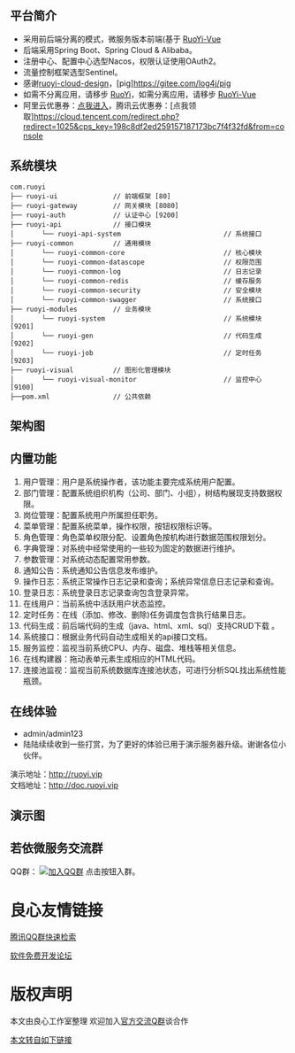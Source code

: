 ## 平台简介

* 采用前后端分离的模式，微服务版本前端(基于 [RuoYi-Vue](http://u.720life.cn/g/2e71d0f0a5c601172267ba20d3a43c6e4efbf9a2018792702bfb8d2f94b55c6d7a2c36c7bc4d3e3beccaae130c5d21a5)
* 后端采用Spring Boot、Spring Cloud & Alibaba。
* 注册中心、配置中心选型Nacos，权限认证使用OAuth2。
* 流量控制框架选型Sentinel。
* 感谢[ruoyi-cloud-design](http://u.720life.cn/g/2e71d0f0a5c601172267ba20d3a43c6eb684cb0962e3f2fc4f8e7d02cea8138e1ed27289bd0e270cce38525ea38af829)，[pig]https://gitee.com/log4j/pig
* 如需不分离应用，请移步 [RuoYi](http://u.720life.cn/g/2e71d0f0a5c601172267ba20d3a43c6e4efbf9a2018792702bfb8d2f94b55c6d9e1d98050ff9fe2689f6766885d19856)，如需分离应用，请移步 [RuoYi-Vue](http://u.720life.cn/g/2e71d0f0a5c601172267ba20d3a43c6e4efbf9a2018792702bfb8d2f94b55c6d7a2c36c7bc4d3e3beccaae130c5d21a5)
* 阿里云优惠券：[点我进入](http://u.720life.cn/g/cc176fdce68265104b8a4a80987ffe391b38d10272d6f7e6bbea5e66f680df661dba876d2f78944feec0003f6e9b6eb71b339b2f7b24a9cd5b6b07506292016ea5b666e59bb23dde9ee07238bfec4295)，腾讯云优惠券：[点我领取]https://cloud.tencent.com/redirect.php?redirect=1025&cps_key=198c8df2ed259157187173bc7f4f32fd&from=console


## 系统模块

~~~
com.ruoyi     
├── ruoyi-ui              // 前端框架 [80]
├── ruoyi-gateway         // 网关模块 [8080]
├── ruoyi-auth            // 认证中心 [9200]
├── ruoyi-api             // 接口模块
│       └── ruoyi-api-system                          // 系统接口
├── ruoyi-common          // 通用模块
│       └── ruoyi-common-core                         // 核心模块
│       └── ruoyi-common-datascope                    // 权限范围
│       └── ruoyi-common-log                          // 日志记录
│       └── ruoyi-common-redis                        // 缓存服务
│       └── ruoyi-common-security                     // 安全模块
│       └── ruoyi-common-swagger                      // 系统接口
├── ruoyi-modules         // 业务模块
│       └── ruoyi-system                              // 系统模块 [9201]
│       └── ruoyi-gen                                 // 代码生成 [9202]
│       └── ruoyi-job                                 // 定时任务 [9203]
├── ruoyi-visual          // 图形化管理模块
│       └── ruoyi-visual-monitor                      // 监控中心 [9100]
├──pom.xml                // 公共依赖
~~~

## 架构图

 

## 内置功能

1.  用户管理：用户是系统操作者，该功能主要完成系统用户配置。
2.  部门管理：配置系统组织机构（公司、部门、小组），树结构展现支持数据权限。
3.  岗位管理：配置系统用户所属担任职务。
4.  菜单管理：配置系统菜单，操作权限，按钮权限标识等。
5.  角色管理：角色菜单权限分配、设置角色按机构进行数据范围权限划分。
6.  字典管理：对系统中经常使用的一些较为固定的数据进行维护。
7.  参数管理：对系统动态配置常用参数。
8.  通知公告：系统通知公告信息发布维护。
9.  操作日志：系统正常操作日志记录和查询；系统异常信息日志记录和查询。
10. 登录日志：系统登录日志记录查询包含登录异常。
11. 在线用户：当前系统中活跃用户状态监控。
12. 定时任务：在线（添加、修改、删除)任务调度包含执行结果日志。
13. 代码生成：前后端代码的生成（java、html、xml、sql）支持CRUD下载 。
14. 系统接口：根据业务代码自动生成相关的api接口文档。
15. 服务监控：监视当前系统CPU、内存、磁盘、堆栈等相关信息。
16. 在线构建器：拖动表单元素生成相应的HTML代码。
17. 连接池监视：监视当前系统数据库连接池状态，可进行分析SQL找出系统性能瓶颈。

## 在线体验

- admin/admin123  
- 陆陆续续收到一些打赏，为了更好的体验已用于演示服务器升级。谢谢各位小伙伴。

演示地址：http://ruoyi.vip  
文档地址：http://doc.ruoyi.vip

## 演示图

 
     
           
           
     
     
           
           
     
     
           
           
     
	 
           
           
     	 
     
           
           
     
	 
           
           
     
	 
           
           
     
	 
           
           
     
     
           
           
     
 


## 若依微服务交流群

QQ群： [![加入QQ群](https://img.shields.io/badge/42799195-blue.svg)](https://jq.qq.com/?_wv=1027&k=yqInfq0S) 点击按钮入群。


 # 良心友情链接

[腾讯QQ群快速检索](http://u.720life.cn/s/8cf73f7c)

[软件免费开发论坛](http://u.720life.cn/s/bbb01dc0)

# 版权声明 

本文由良心工作室整理 欢迎加入[官方交流Q群](https://u.720life.cn/s/f2316816)谈合作

[本文转自如下链接](http://u.720life.cn/g/2e71d0f0a5c601172267ba20d3a43c6edab54a7be56d547672e6555de2176b3b45f1174bf5ab56b38d50ea125c21c78224fccb7fcc4338627fc1807b3a49c9fa)
